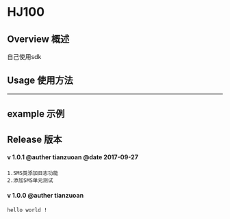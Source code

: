 # **HJ100**

## **Overview 概述**

   自己使用sdk

## **Usage 使用方法**

-----------


## **example 示例**

## **Release 版本** 

#### v 1.0.1 @auther tianzuoan @date 2017-09-27
    1.SMS类添加日志功能
    2.添加SMS单元测试

#### v 1.0.0 @auther tianzuoan
    hello world !